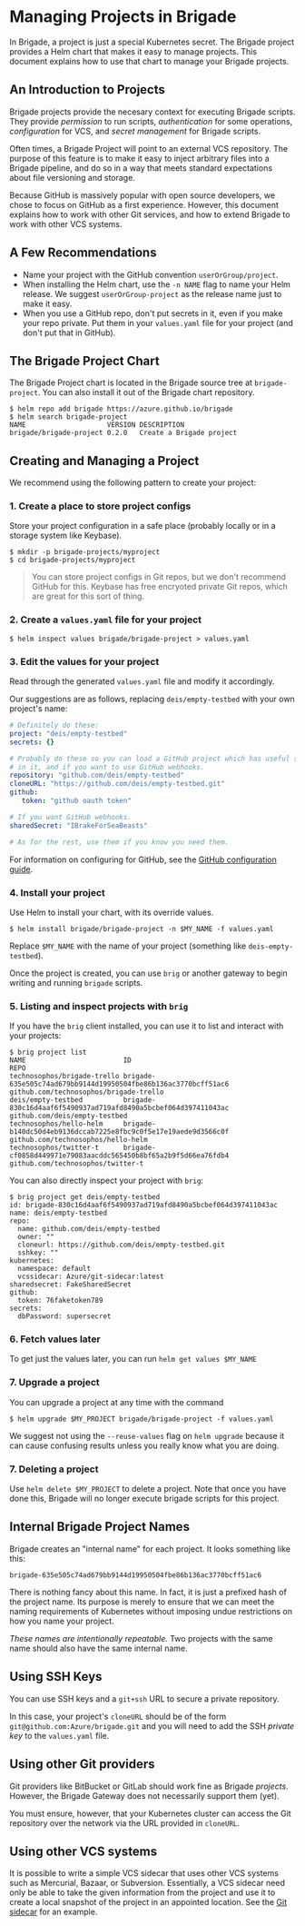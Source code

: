 # Managing Projects in Brigade

In Brigade, a project is just a special Kubernetes secret. The Brigade project
provides a Helm chart that makes it easy to manage projects. This document
explains how to use that chart to manage your Brigade projects.

## An Introduction to Projects

Brigade projects provide the necesary context for executing Brigade scripts.
They provide _permission_ to run scripts, _authentication_ for some operations,
_configuration_ for VCS, and _secret management_ for Brigade scripts.

Often times, a Brigade Project will point to an external VCS repository. The
purpose of this feature is to make it easy to inject arbitrary files into a
Brigade pipeline, and do so in a way that meets standard expectations about
file versioning and storage.

Because GitHub is massively popular with open source developers, we chose to focus
on GitHub as a first experience. However, this document explains how to work with
other Git services, and how to extend Brigade to work with other VCS systems.

## A Few Recommendations

- Name your project with the GitHub convention `userOrGroup/project`.
- When installing the Helm chart, use the `-n NAME` flag to name your Helm release.
  We suggest `userOrGroup-project` as the release name just to make it easy.
- When you use a GitHub repo, don't put secrets in it, even if you make your
  repo private. Put them in your `values.yaml` file for your project (and don't
  put that in GitHub).

## The Brigade Project Chart

The Brigade Project chart is located in the Brigade source tree at
`brigade-project`. You can also install it out of the Brigade chart repository.

```console
$ helm repo add brigade https://azure.github.io/brigade
$ helm search brigade-project
NAME                   	VERSION	DESCRIPTION
brigade/brigade-project	0.2.0  	Create a Brigade project
```

## Creating and Managing a Project

We recommend using the following pattern to create your project:

### 1. Create a place to store project configs

Store your project configuration in a safe place (probably locally or in a storage
system like Keybase).

```console
$ mkdir -p brigade-projects/myproject
$ cd brigade-projects/myproject
```

> You can store project configs in Git repos, but we don't recommend GitHub for
> this. Keybase has free encryoted private Git repos, which are great for this
> sort of thing.

### 2. Create a `values.yaml` file for your project

```
$ helm inspect values brigade/brigade-project > values.yaml
```

### 3. Edit the values for your project

Read through the generated `values.yaml` file and modify it accordingly.

Our suggestions are as follows, replacing `deis/empty-testbed` with your own project's name:

```yaml
# Definitely do these:
project: "deis/empty-testbed"
secrets: {}

# Probably do these so you can load a GitHub project which has useful stuff
# in it, and if you want to use GitHub webhooks.
repository: "github.com/deis/empty-testbed"
cloneURL: "https://github.com/deis/empty-testbed.git"
github:
   token: "github oauth token"

# If you want GitHub webhooks.
sharedSecret: "IBrakeForSeaBeasts"

# As for the rest, use them if you know you need them.
```

For information on configuring for GitHub, see the [GitHub configuration guide](github.md).

### 4. Install your project

Use Helm to install your chart, with its override values.

```console
$ helm install brigade/brigade-project -n $MY_NAME -f values.yaml
```

Replace `$MY_NAME` with the name of your project (something like `deis-empty-testbed`).

Once the project is created, you can use `brig` or another gateway to begin
writing and running `brigade` scripts.

### 5. Listing and inspect projects with `brig`

If you have the `brig` client installed, you can use it to list and interact with
your projects:

```
$ brig project list
NAME                       	ID                                                            	REPO
technosophos/brigade-trello	brigade-635e505c74ad679bb9144d19950504fbe86b136ac3770bcff51ac6	github.com/technosophos/brigade-trello
deis/empty-testbed         	brigade-830c16d4aaf6f5490937ad719afd8490a5bcbef064d397411043ac	github.com/deis/empty-testbed
technosophos/hello-helm    	brigade-b140dc50d4eb9136dccab7225e8fbc9c0f5e17e19aede9d3566c0f	github.com/technosophos/hello-helm
technosophos/twitter-t     	brigade-cf0858d449971e79083aacddc565450b8bf65a2b9f5d66ea76fdb4	github.com/technosophos/twitter-t
```

You can also directly inspect your project with `brig`:

```console
$ brig project get deis/empty-testbed
id: brigade-830c16d4aaf6f5490937ad719afd8490a5bcbef064d397411043ac
name: deis/empty-testbed
repo:
  name: github.com/deis/empty-testbed
  owner: ""
  cloneurl: https://github.com/deis/empty-testbed.git
  sshkey: ""
kubernetes:
  namespace: default
  vcssidecar: Azure/git-sidecar:latest
sharedsecret: FakeSharedSecret
github:
  token: 76faketoken789
secrets:
  dbPassword: supersecret
```


### 6. Fetch values later

To get just the values later, you can run `helm get values $MY_NAME`

### 7. Upgrade a project

You can upgrade a project at any time with the command

```console
$ helm upgrade $MY_PROJECT brigade/brigade-project -f values.yaml
```

We suggest not using the `--reuse-values` flag on `helm upgrade` because it can
cause confusing results unless you really know what you are doing.

### 7. Deleting a project

Use `helm delete $MY_PROJECT` to delete a project. Note that once you have done
this, Brigade will no longer execute brigade scripts for this project.

## Internal Brigade Project Names

Brigade creates an "internal name" for each project. It looks something like
this:

```
brigade-635e505c74ad679bb9144d19950504fbe86b136ac3770bcff51ac6
```

There is nothing fancy about this name. In fact, it is just a prefixed hash of
the project name. Its purpose is merely to ensure that we can meet the naming
requirements of Kubernetes without imposing undue restrictions on how you name
your project.

_These names are intentionally repeatable._ Two projects with the same name should
also have the same internal name.

## Using SSH Keys

You can use SSH keys and a `git+ssh` URL to secure a private repository.

In this case, your project's `cloneURL` should be of the form `git@github.com:Azure/brigade.git`
and you will need to add the SSH _private key_ to the `values.yaml` file.

## Using other Git providers

Git providers like BitBucket or GitLab should work fine as Brigade _projects_. However,
the Brigade Gateway does not necessarily support them (yet).

You must ensure, however, that your Kubernetes cluster can access the Git repository
over the network via the URL provided in `cloneURL`.

## Using other VCS systems

It is possible to write a simple VCS sidecar that uses other VCS systems such as
Mercurial, Bazaar, or Subversion. Essentially, a VCS sidecar need only be able
to take the given information from the project and use it to create a local snapshot
of the project in an appointed location. See the [Git sidecar](https://github.com/Azure/brigade/tree/master/git-sidecar)
for an example.
